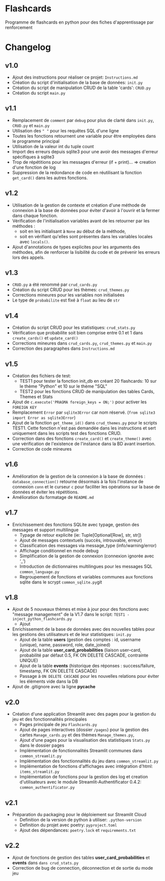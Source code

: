 # Flashcards
Programme de flashcards en python pour des fiches d'apprentissage par renforcement

# Changelog

## v1.0
- Ajout des instructions pour réaliser ce projet: `Instructions.md`
- Création du script d'initialisation de la base de données: `init.py` 
- Création du script de manipulation CRUD de la table 'cards': `CRUD.py`
- Création du script `main.py` 

## v1.1
- Remplacement de `comment` par `debug` pour plus de clarté dans `init.py`, `CRUD.py` et `main.py`
- Utilisation des `" "` pour les requêtes SQL d'une ligne
- Toutes les fonctions retournent une variable pour être employées dans le programme principal
- Utilisation de la valeur int du tuple count
- Import des erreurs depuis sqlite3 pour une avoir des messages d'erreur spécifiques à sqlite3
- Trop de répétitions pour les messages d'erreur (if + print)... => creation d'une fonction de log
- Suppression de la redondance de code en réutilisant la fonction `get_card()` dans les autres fonctions.

## v1.2
- Utilisation de la gestion de contexte et création d'une méthode de connexion à la base de données pour éviter d'avoir à l'ouvrir et la fermer dans chaque fonction.
- Vérification de l'initialisation variables avant de les retourner par les méthodes :
  - soit en les initialisant à `None` au début de la méthode,
  - soit en vérifiant qu'elles sont présentes dans les variables locales avec `locals()`.
- Ajout d'annotations de types explicites pour les arguments des méthodes, afin de renforcer la lisibilité du code et de prévenir les erreurs lors des appels.  

## v1.3
- `CRUD.py` a été renommé par `crud_cards.py`
- Création du script CRUD pour les thèmes: `crud_themes.py`
- Corrections mineures pour les variables non initialisées
- Le type de `probabilite` est fixé à `float` au lieu de `str`

## v1.4
- Création du script CRUD pour les statistiques: `crud_stats.py`
- Vérification que probabilite soit bien comprise entre 0.1 et 1 dans `create_cards()` et `update_card()`
- Corrections mineures dans `crud_cards.py`, `crud_themes.py` et `main.py`
- Correction des paragraphes dans `Instructions.md`

## v1.5
- Création des fichiers de test: 
  - TEST1 pour tester la fonction init_db en créant 20 flashcards: 10 sur le thème "Python" et 10 sur le thème "SQL" 
  - TEST2 pour les fonctions CRUD de manipulation des tables Cards, Themes et Stats
- Ajout de `c.execute('PRAGMA foreign_keys = ON;')` pour activer les `FOREIGN KEY`
- Remplacement `Error` par `sqlite3Error` car nom réservé. (`from sqlite3 import Error as sqlite3Error`)
- Ajout de la fonction `get_theme_id()` dans `crud_themes.py` pour le scripts TEST1. Cette fonction n'est pas demandée dans les instructions et sert uniquement dans les scripts test des fonctions CRUD.
- Correction dans des fonctions `create_card()` et `create_theme()` avec une vérification de l'existence de l'instance dans la BD avant insertion.
- Correction de code mineures

## v1.6
- Amélioration de la gestion de la connexion à la base de données : `database_connection()` retourne désormais à la fois l'instance de connexion `conn` et le curseur `c` pour faciliter les opérations sur la base de données et éviter les répétitions.
- Amélioration du formatage de `README.md`

## v1.7
- Enrichissement des fonctions SQLite avec typage, gestion des messages et support multilingue
  - Typage de retour explicite (ie: Tuple[Optional[Row], str, str])
  - Ajout de messages contextuels (succès, introuvable, erreur)
  - Classification des messages via message_type (info/warning/error)
  - Affichage conditionnel en mode debug
  - Simplification de la gestion de connexion (connexion ignorée avec ‘_’)
  - Introduction de dictionnaires multilingues pour les messages SQL `common_language.py`
  - Regroupement de fonctions et variables communes aux fonctions sqlite dans le scrypt `common_sqlite.py`git

## v1.8
- Ajout de 5 nouveaux thèmes et mise à jour pour des fonctions avec "message management" de la V1.7 dans le script: `TEST1 - inject_python_flashcards.py`  
  - Ajout
- Enrichissement de la base de données avec des nouvelles tables pour les gestions des utilisateurs et de leur statistiques: `init.py`
  - Ajout de la table **users** (gestion des comptes : id, username (unique), name, password, role, date_joined)  
  - Ajout de la table **user_card_probabilities** (liaison user–card, probabilité par défaut 0.5, FK ON DELETE CASCADE, contrainte UNIQUE)  
  - Ajout de la table **events** (historique des réponses : success/failure, timestamp, FK ON DELETE CASCADE)  
  - Passage à `ON DELETE CASCADE` pour les nouvelles relations pour éviter les éléments vide dans la DB
- Ajout de .gitignore avec la ligne __pycache__

## v2.0
- Création d'une application Streamlit avec des pages pour la gestion du jeu et des fonctionnalités principales
  - Pages principale de jeu `Flashcards.py`
  - Ajout de pages interactives (dossier `/pages`) pour la gestion des cartes `Manage_cards.py` et des thèmes `Manage_themes.py`, 
  - Ajout d'une pages pour la visualisation des statistiques `Stats.py` dans le dossier pages
  - Implémentation de fonctionnalités Streamlit communes dans `common_streamlit.py`
  - Implémentation des fonctionnalités du jeu dans `common_streamlit.py`
  - Implémentation de fonctions d'affichages avec intégration d'html: `items_streamlit.py`
  - Implémentation de fonctions pour la gestion des log et creation d'utilisateurs avec le module Streamlit-Authentificator 0.4.2: `common_authentificator.py`

## v2.1

- Préparation du packaging pour le déploiement sur Streamlit Cloud  
  - Definition de la version de python à utiliser: `.python-version` 
  - Definition du projet avec poetry: `pyproject.toml`
  - Ajout des dépendances: `poetry.lock` et `requirements.txt`

## v2.2
- Ajout de fonctions de gestion des tables **user_card_probabilities** et **events** dans `dans crud_stats.py`
- Correction de bug de connection, déconnection et de sortie du mode jeu